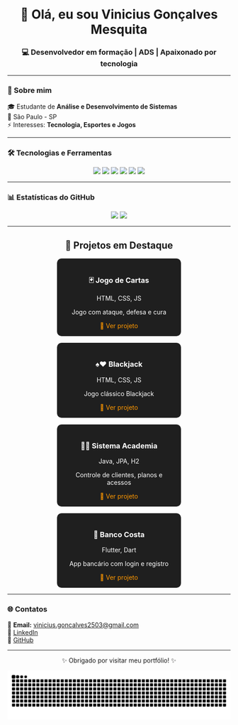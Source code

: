 <h1 align="center">👋 Olá, eu sou Vinicius Gonçalves Mesquita</h1>
<h3 align="center">💻 Desenvolvedor em formação | ADS | Apaixonado por tecnologia</h3>

---

### 🚀 Sobre mim
🎓 Estudante de **Análise e Desenvolvimento de Sistemas**  
📍 São Paulo - SP  
⚡ Interesses: **Tecnologia, Esportes e Jogos**

---

### 🛠️ Tecnologias e Ferramentas
<p align="center">
  <img src="https://img.shields.io/badge/Java-ED8B00?style=for-the-badge&logo=java&logoColor=white"/>
  <img src="https://img.shields.io/badge/Flutter-02569B?style=for-the-badge&logo=flutter&logoColor=white"/>
  <img src="https://img.shields.io/badge/HTML5-E34F26?style=for-the-badge&logo=html5&logoColor=white"/>
  <img src="https://img.shields.io/badge/CSS3-1572B6?style=for-the-badge&logo=css3&logoColor=white"/>
  <img src="https://img.shields.io/badge/JavaScript-F7DF1E?style=for-the-badge&logo=javascript&logoColor=black"/>
  <img src="https://img.shields.io/badge/GitHub-100000?style=for-the-badge&logo=github&logoColor=white"/>
</p>

---

### 📊 Estatísticas do GitHub
<p align="center">
  <img height="180em" src="https://github-readme-stats.vercel.app/api?username=Vini-ZL&show_icons=true&theme=tokyonight&include_all_commits=true&count_private=true"/>
  <img height="180em" src="https://github-readme-stats.vercel.app/api/top-langs/?username=Vini-ZL&layout=compact&langs_count=7&theme=tokyonight"/>
</p>

---

<h2 align="center">📌 Projetos em Destaque</h2>
<div style="display:flex; flex-wrap: wrap; justify-content: center; gap: 15px;">

  <!-- Cards dos projetos (mesmo código HTML acima) -->
  <div style="background:#1f1f1f; color:white; border-radius:10px; padding:15px; width:250px; text-align:center;">
    <h3>🃏 Jogo de Cartas</h3>
    <p>HTML, CSS, JS</p>
    <p>Jogo com ataque, defesa e cura</p>
    <a href="https://github.com/Vini-ZL/Jogo-cartas" style="color:#ff9800; text-decoration:none;">🔗 Ver projeto</a>
  </div>
  <div style="background:#1f1f1f; color:white; border-radius:10px; padding:15px; width:250px; text-align:center;">
    <h3>♠️♥️ Blackjack</h3>
    <p>HTML, CSS, JS</p>
    <p>Jogo clássico Blackjack</p>
    <a href="https://github.com/Vini-ZL/Blackjack" style="color:#ff9800; text-decoration:none;">🔗 Ver projeto</a>
  </div>
  <div style="background:#1f1f1f; color:white; border-radius:10px; padding:15px; width:250px; text-align:center;">
    <h3>🏋️‍♂️ Sistema Academia</h3>
    <p>Java, JPA, H2</p>
    <p>Controle de clientes, planos e acessos</p>
    <a href="https://github.com/Vini-ZL/Academia" style="color:#ff9800; text-decoration:none;">🔗 Ver projeto</a>
  </div>
  <div style="background:#1f1f1f; color:white; border-radius:10px; padding:15px; width:250px; text-align:center;">
    <h3>🏦 Banco Costa</h3>
    <p>Flutter, Dart</p>
    <p>App bancário com login e registro</p>
    <a href="https://github.com/Vini-ZL/Banco_costa" style="color:#ff9800; text-decoration:none;">🔗 Ver projeto</a>
  </div>

</div>

---

### 🌐 Contatos
📧 **Email:** vinicius.goncalves2503@gmail.com  
🔗 [LinkedIn](https://www.linkedin.com/in/vinicius-gon%C3%A7alves-137182380/)  
🔗 [GitHub](https://github.com/Vini-ZL)

---

<p align="center">
✨ Obrigado por visitar meu portfólio! ✨  
</p>

<!-- Cobra dos commits -->
<picture>
  <source media="(prefers-color-scheme: dark)" srcset="https://raw.githubusercontent.com/Vini-ZL/Vini-ZL/output/snake-dark.svg" />
  <source media="(prefers-color-scheme: light)" srcset="https://raw.githubusercontent.com/Vini-ZL/Vini-ZL/output/snake-light.svg" />
  <img alt="snake eating my contributions" src="https://raw.githubusercontent.com/Vini-ZL/Vini-ZL/output/snake-light.svg" />
</picture>
